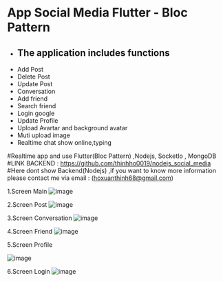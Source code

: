  <h1>App Social Media Flutter - Bloc Pattern</h1>

+ <h2>The application includes functions</h2>
 - Add Post
 - Delete Post
 - Update Post
 - Conversation
 - Add friend
 - Search friend
 - Login google 
 - Update Profile
 - Upload Avartar and background avatar
 - Muti upload image
 - Realtime chat show online,typing


#Realtime app and use Flutter(Bloc Pattern) ,Nodejs, SocketIo , MongoDB
#LINK BACKEND : https://github.com/thinhho0019/nodejs_social_media
#Here dont show Backend(Nodejs) ,if you want to know more information please contact me via email : (hoxuanthinh68@gmail.com)

1.Screen Main
![image](https://github.com/thinhho0019/Social-Media-Flutter-Nodejs/assets/84610502/dc93686d-16f2-4a12-939d-d5009aa0acf7)

2.Screen Post
![image](https://github.com/thinhho0019/Social-Media-Flutter-Nodejs/assets/84610502/74b92d7d-2cd6-4f37-ad99-bd7328d716b7)

3.Screen Conversation
![image](https://github.com/thinhho0019/Social-Media-Flutter-Nodejs/assets/84610502/b8b1bb44-a0a0-4af6-aea4-47f7c363d6a6)

4.Screen Friend
![image](https://github.com/thinhho0019/Social-Media-Flutter-Nodejs/assets/84610502/e422a89d-7c98-4015-9864-0dc6f5a3cb47)

5.Screen Profile

![image](https://github.com/thinhho0019/Social-Media-Flutter-Nodejs/assets/84610502/00b4f18d-7282-4b93-a03f-573dd4e36751)

6.Screen Login
![image](https://github.com/thinhho0019/Social-Media-Flutter-Nodejs/assets/84610502/d93c8011-ff02-4fc7-8e41-c36a4b0efa1d)
